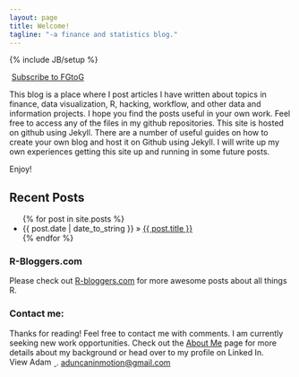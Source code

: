 ```yaml
---
layout: page
title: Welcome!
tagline: "-a finance and statistics blog."
---
```

{% include JB/setup %}

<div class="rss-chicklet">
	<p><a href="http://feeds.feedburner.com/FromGuinnessToGarch" rel="alternate" type="application/rss+xml"><img src="//feedburner.google.com/fb/images/pub/feed-icon16x16.png" alt="" style="vertical-align:middle;border:0"/></a>&nbsp;<a href="http://feeds.feedburner.com/FromGuinnessToGarch" rel="alternate" type="application/rss+xml">Subscribe to FGtoG</a></p>
</div>

This blog is a place where I post articles I have written about topics in finance, 
data visualization, R, hacking, workflow, and other data and information projects.
I hope you find the posts useful in your own work. Feel free to access any of the 
files in my github repositories. This site is hosted on github using Jekyll. There
are a number of useful guides on how to create your own blog and host it on 
Github using Jekyll. I will write up my own experiences getting this site up and 
running in some future posts. 

Enjoy!
## Recent Posts

<ul class="posts">
  {% for post in site.posts %}
    <li><span>{{ post.date | date_to_string }}</span> &raquo; <a href="{{ BASE_PATH }}{{ post.url }}">{{ post.title }}</a></li>
  {% endfor %}
</ul>


### R-Bloggers.com
Please check out [R-bloggers.com](http://www.r-bloggers.com) for more awesome posts about all things R.


### Contact me:
Thanks for reading! Feel free to contact me with comments. 
I am currently seeking new work opportunities. Check out the [About Me](http://gtog.github.com/about_me.html) page for more details about my background or head over to my profile on Linked In. 
<a href="http://www.linkedin.com/in/adamcduncan">
 	<img src="http://www.linkedin.com/img/webpromo/btn_profile_bluetxt_80x15.png" width="80" height="15" border="0" alt="View Adam Duncan's profile on LinkedIn">
 </a>.
aduncaninmotion@gmail.com

<script>
  (function(i,s,o,g,r,a,m){i['GoogleAnalyticsObject']=r;i[r]=i[r]||function(){
  (i[r].q=i[r].q||[]).push(arguments)},i[r].l=1*new Date();a=s.createElement(o),
  m=s.getElementsByTagName(o)[0];a.async=1;a.src=g;m.parentNode.insertBefore(a,m)
  })(window,document,'script','//www.google-analytics.com/analytics.js','ga');

  ga('create', 'UA-39876186-1', 'github.com');
  ga('send', 'pageview');

</script>